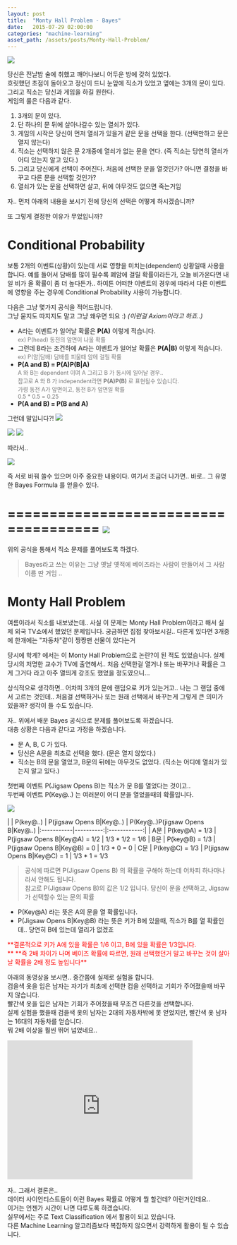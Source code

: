 ```yaml
---
layout: post
title:  "Monty Hall Problem - Bayes"
date:   2015-07-29 02:00:00
categories: "machine-learning"
asset_path: /assets/posts/Monty-Hall-Problem/
---
```


<img src="{{page.asset_path}}saw-play-a-game.jpg" class="img-responsive img-rounded">

당신은 전날밤 술에 취했고 깨어나보니 어두운 방에 갖혀 있었다. <br>
흐릿했던 초점이 돌아오고 정신이 드니 눈앞에 직소가 있었고 옆에는 3개의 문이 있다.<br>
그리고 직소는 당신과 게임을 하길 원한다.<br>
게임의 룰은 다음과 같다.

1. 3개의 문이 있다.
2. 단 하나의 문 뒤에 살아나갈수 있는 열쇠가 있다.
3. 게임의 시작은 당신이 먼저 열쇠가 있을거 같은 문을 선택을 한다. (선택만하고 문은 열지 않는다)
4. 직소는 선택하지 않은 문 2개중에 열쇠가 없는 문을 연다. (즉 직소는 당연히 열쇠가 어디 있는지 알고 있다.)
5. 그리고 당신에게 선택이 주어진다. 처음에 선택한 문을 열것인가? 아니면 결정을 바꾸고 다른 문을 선택할 것인가?
6. 열쇠가 있는 문을 선택하면 살고, 뒤에 아무것도 없으면 죽는거임

자.. 먼저 아래의 내용을 보시기 전에 당신의 선택은 어떻게 하시겠습니까?

또 그렇게 결정한 이유가 무었입니까?


# Conditional Probability

보통 2개의 이벤트(상황)이 있는데 서로 영향을 미치는(dependent) 상황일때 사용을 합니다.
예를 들어서 담배를 많이 필수록 폐암에 걸릴 확률이라든가, 오늘 비가온다면 내일 비가 올 확률이 좀 더 높다든가.. 
하여튼 어떠한 이벤트의 경우에 따라서 다른 이벤트에 영향을 주는 경우에 Conditional Probability 사용이 가능합니다.

다음은 그냥 몇가지 공식을 적어드립니다. <br>
그냥 묻지도 따지지도 말고 그냥 왜우면 되요 :) *(이런걸 Axiom이라고 하죠..)*

- A라는 이벤트가 일어날 확률은 **P(A)** 이렇게 적습니다.<br>
  <span style="color:#777; font-size:0.9em;">ex) P(head) 동전의 앞면이 나올 확률</span>
- 그런데 B라는 조건하에 A라는 이벤트가 일어날 확률은 **P(A\|B)** 이렇게 적습니다. <br>
  <span style="color:#777; font-size:0.9em;">ex) P(암|담배) 담배를 피울때 암에 걸릴 확률</span>
- **P(A and B) = P(A)P(B\|A)**<br>
  <span style="color:#777; font-size:0.9em;">A 와 B는 dependent 이며 A 그리고 B 가 동시에 일어날 경우.. <br>
   참고로 A 와 B 가 independent라면 **P(A)P(B)** 로 표현될수 있습니다.<br> 
   가령 동전 A가 앞면이고, 동전 B가 앞면일 확률<br> 
   0.5 * 0.5 = 0.25
  </span>
- **P(A and B) = P(B and A)**

그런데 말입니다?!
<img src="{{page.asset_path}}but-the-thing.jpg" class="img-responsive img-rounded">

<img src="{{page.asset_path}}f101.gif" class="img-responsive img-rounded">

<img src="{{page.asset_path}}f102.gif" class="img-responsive img-rounded">

따라서..

<img src="{{page.asset_path}}f103.gif" class="img-responsive img-rounded">

즉 서로 바꿔 쓸수 있으며 아주 중요한 내용이다. 여기서 조금더 나가면.. 바로.. 그 유명한 Bayes Formula 를 얻을수 있다.

=====================================
<img src="{{page.asset_path}}formula.gif" class="img-responsive img-rounded">
=====================================

위의 공식을 통해서 직소 문제를 풀어보도록 하겠다.

> Bayes라고 쓰는 이유는 그냥 옛날 옛적에 베이즈라는 사람이 만들어서 그 사람 이름 딴 거임 ..

# Monty Hall Problem

여름이라서 직소를 내보냈는데.. 사실 이 문제는 Monty Hall Problem이라고 해서 실제 외국 TV쇼에서 했었던 문제입니다.
궁금하면 집접 찾아보시길.. 다른게 있다면 3개중에 한개에는 "자동차"같이 짱짱맨 선물이 있다는거

당시에 학계? 에서는 이 Monty Hall Problem으로 논란?이 된 적도 있었습니다. 실제 당시의 저명한 교수가 TV에 출연해서.. 
처음 선택한걸 열거나 또는 바꾸거나 확률은 그게 그거다 라고 아주 열띄게 강조도 했었을 정도였으니...

상식적으로 생각하면.. 어차피 3개의 문에 랜덤으로 키가 있는거고.. 나는 그 랜덤 중에서 고르는 것인데..
처음걸 선택하거나 또는 원래 선택에서 바꾸는게 그렇게 큰 의미가 있을까? 생각이 들 수도 있습니다.

자.. 위에서 배운 Bayes 공식으로 문제를 풀어보도록 하겠습니다.<br>
대충 상황은 다음과 같다고 가정을 하겠습니다.

- 문 A, B, C 가 있다.
- 당신은 A문을 최초로 선택을 했다. (문은 열지 않았다.)
- 직소는 B의 문을 열었고, B문의 뒤에는 아무것도 없었다. (직소는 어디에 열쇠가 있는지 알고 있다.)

첫번째 이벤트 P(Jigsaw Opens B)는 직소가 문 B를 열었다는 것이고.. <br>
두번째 이벤트 P(Key@..) 는 여러분이 어디 문을 열었을때의 확률입니다.

<img src="{{page.asset_path}}monty_formula.gif" class="img-responsive img-rounded">

|  | P(key@..) | P(jigsaw Opens B\|Key@..) | P(Key@..)P(jigsaw Opens B\|Key@..)
|:-----------|----------:|:------------:|
| A문 | P(key@A) = 1/3 | P(jigsaw Opens B\|Key@A) = 1/2 | 1/3 * 1/2 = 1/6
| B문 | P(key@B) = 1/3 | P(jigsaw Opens B\|Key@B) = 0   | 1/3 * 0 = 0
| C문 | P(key@C) = 1/3 | P(jigsaw Opens B\|Key@C) = 1   | 1/3 * 1 = 1/3

> 공식에 따르면 P(Jigsaw Opens B) 의 확률을 구해야 하는데 어차피 하나마나라서 안해도 됩니다.<br>
> 참고로 P(Jigsaw Opens B)의 값은 1/2 입니다. 당신이 문을 선택하고, Jigsaw가 선택할수 있는 문의 확률

- P(Key@A) 라는 뜻은 A의 문을 열 확률입니다.
- P(Jigsaw Opens B\|Key@B) 라는 뜻은 키가 B에 있을때, 직소가 B를 열 확률인데.. 당연히 B에 있는데 열리가 없겠죠
 
<span style="color:red">
**결론적으로 키가 A에 있을 확률은 1/6 이고, B에 있을 확률은 1/3입니다.<br>**
**즉 2배 차이가 나며 베이즈 확률에 따르면, 원래 선택했던거 말고 바꾸는 것이 살아날 확률을 2배 정도 높입니다**
</span>

아래의 동영상을 보시면.. 중간쯤에 실제로 실험을 합니다.<br>
검을색 옷을 입은 남자는 자기가 최초에 선택한 컵을 선택하고 기회가 주어졌을때 바꾸지 않습니다.<br>
빨간색 옷을 입은 남자는 기회가 주어졌을때 무조건 다른것을 선택합니다. <br>
실제 실험을 했을때 검을색 옷의 남자는 2대의 자동차밖에 못 얻었지만, 빨간색 옷 남자는 16대의 자동차를 얻습니다.<br>
뭐 2배 이상을 훨씬 뛰어 넘었네요..

<iframe width="420" height="315" src="https://www.youtube.com/embed/o_djTy3G0pg" frameborder="0" allowfullscreen></iframe>


자.. 그래서 결론은..<br>
데이터 사이언티스트들이 이런 Bayes 확률로 어떻게 뭘 할건데? 이런거인데요..<br>
이거는 언젠가 시간이 나면 다루도록 하겠습니다.<br>
실무에서는 주로 Text Classification 에서 활용이 되고 있습니다.<br>
다른 Machine Learning 알고리즘보다 복잡하지 않으면서 강력하게 활용이 될 수 있습니다.
